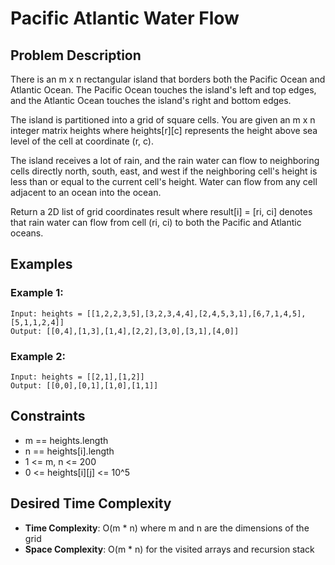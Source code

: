 # Pacific Atlantic Water Flow

## Problem Description

There is an m x n rectangular island that borders both the Pacific Ocean and Atlantic Ocean. The Pacific Ocean touches the island's left and top edges, and the Atlantic Ocean touches the island's right and bottom edges.

The island is partitioned into a grid of square cells. You are given an m x n integer matrix heights where heights[r][c] represents the height above sea level of the cell at coordinate (r, c).

The island receives a lot of rain, and the rain water can flow to neighboring cells directly north, south, east, and west if the neighboring cell's height is less than or equal to the current cell's height. Water can flow from any cell adjacent to an ocean into the ocean.

Return a 2D list of grid coordinates result where result[i] = [ri, ci] denotes that rain water can flow from cell (ri, ci) to both the Pacific and Atlantic oceans.

## Examples

### Example 1:

```
Input: heights = [[1,2,2,3,5],[3,2,3,4,4],[2,4,5,3,1],[6,7,1,4,5],[5,1,1,2,4]]
Output: [[0,4],[1,3],[1,4],[2,2],[3,0],[3,1],[4,0]]
```

### Example 2:

```
Input: heights = [[2,1],[1,2]]
Output: [[0,0],[0,1],[1,0],[1,1]]
```

## Constraints

- m == heights.length
- n == heights[i].length
- 1 <= m, n <= 200
- 0 <= heights[i][j] <= 10^5

## Desired Time Complexity

- **Time Complexity**: O(m \* n) where m and n are the dimensions of the grid
- **Space Complexity**: O(m \* n) for the visited arrays and recursion stack
